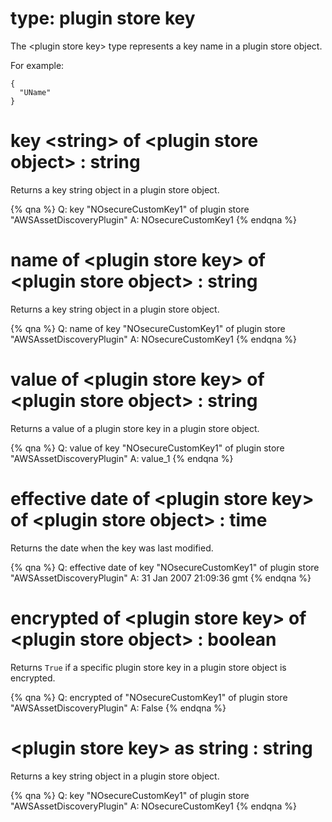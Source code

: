 # type: plugin store key

The &lt;plugin store key&gt; type represents a key name in a plugin store object.

For example:

    {
      "UName"
    }

# key &lt;string&gt; of &lt;plugin store object&gt; : string 

Returns a key string object in a plugin store object.

{% qna %}
Q: key "NOsecureCustomKey1" of plugin store "AWSAssetDiscoveryPlugin"
A: NOsecureCustomKey1
{% endqna %}

# name of &lt;plugin store key&gt; of &lt;plugin store object&gt; : string

Returns a key string object in a plugin store object.

{% qna %}
Q: name of key "NOsecureCustomKey1" of plugin store "AWSAssetDiscoveryPlugin"
A: NOsecureCustomKey1
{% endqna %}

# value of &lt;plugin store key&gt; of &lt;plugin store object&gt; : string

Returns a value of a plugin store key in a plugin store object.

{% qna %}
Q: value of key "NOsecureCustomKey1" of plugin store "AWSAssetDiscoveryPlugin"
A: value_1
{% endqna %}

# effective date of &lt;plugin store key&gt; of &lt;plugin store object&gt; : time

Returns the date when the key was last modified.

{% qna %}
Q: effective date of key "NOsecureCustomKey1" of plugin store "AWSAssetDiscoveryPlugin"
A: 31 Jan 2007 21:09:36 gmt
{% endqna %}

# encrypted of &lt;plugin store key&gt; of &lt;plugin store object&gt; : boolean

Returns `True` if a specific plugin store key in a plugin store object is encrypted.

{% qna %}
Q: encrypted of "NOsecureCustomKey1" of plugin store "AWSAssetDiscoveryPlugin"
A: False
{% endqna %}

# &lt;plugin store key&gt; as string : string

Returns a key string object in a plugin store object.

{% qna %}
Q: key "NOsecureCustomKey1" of plugin store "AWSAssetDiscoveryPlugin"
A: NOsecureCustomKey1
{% endqna %}
